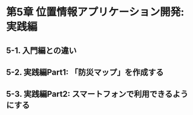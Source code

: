 # 第5章 位置情報アプリケーション開発: 実践編

## 5-1. 入門編との違い

## 5-2. 実践編Part1: 「防災マップ」を作成する

## 5-3. 実践編Part2: スマートフォンで利用できるようにする
